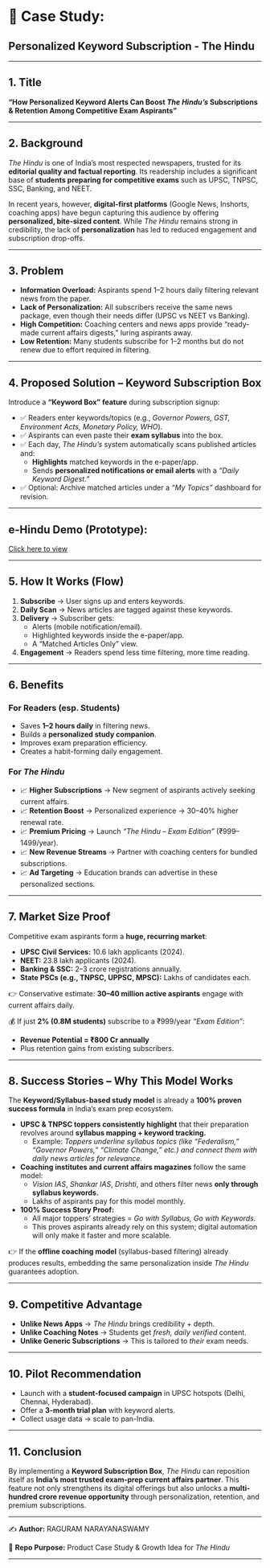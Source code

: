 # 📑 Case Study: 
## Personalized Keyword Subscription - The Hindu

---

## 1. Title  
**“How Personalized Keyword Alerts Can Boost *The Hindu’s* Subscriptions & Retention Among Competitive Exam Aspirants”**  

---

## 2. Background  
*The Hindu* is one of India’s most respected newspapers, trusted for its **editorial quality and factual reporting**. Its readership includes a significant base of **students preparing for competitive exams** such as UPSC, TNPSC, SSC, Banking, and NEET.  

In recent years, however, **digital-first platforms** (Google News, Inshorts, coaching apps) have begun capturing this audience by offering **personalized, bite-sized content**. While *The Hindu* remains strong in credibility, the lack of **personalization** has led to reduced engagement and subscription drop-offs.  

---

## 3. Problem  
- **Information Overload:** Aspirants spend 1–2 hours daily filtering relevant news from the paper.  
- **Lack of Personalization:** All subscribers receive the same news package, even though their needs differ (UPSC vs NEET vs Banking).  
- **High Competition:** Coaching centers and news apps provide “ready-made current affairs digests,” luring aspirants away.  
- **Low Retention:** Many students subscribe for 1–2 months but do not renew due to effort required in filtering.  

---

## 4. Proposed Solution – Keyword Subscription Box  
Introduce a **“Keyword Box” feature** during subscription signup:  

- ✅ Readers enter keywords/topics (e.g., *Governor Powers, GST, Environment Acts, Monetary Policy, WHO*).  
- ✅ Aspirants can even paste their **exam syllabus** into the box.  
- ✅ Each day, *The Hindu’s* system automatically scans published articles and:  
  - **Highlights** matched keywords in the e-paper/app.  
  - Sends **personalized notifications or email alerts** with a *“Daily Keyword Digest.”*  
- ✅ Optional: Archive matched articles under a *“My Topics”* dashboard for revision.  

---

## **e-Hindu Demo (Prototype):**
[Click here to view](https://raguram-n.github.io/The_Hindu/)

---

## 5. How It Works (Flow)  
1. **Subscribe** → User signs up and enters keywords.  
2. **Daily Scan** → News articles are tagged against these keywords.  
3. **Delivery** → Subscriber gets:  
   - Alerts (mobile notification/email).  
   - Highlighted keywords inside the e-paper/app.  
   - A “Matched Articles Only” view.  
4. **Engagement** → Readers spend less time filtering, more time reading.  

---

## 6. Benefits  

### For Readers (esp. Students)  
- Saves **1–2 hours daily** in filtering news.  
- Builds a **personalized study companion**.  
- Improves exam preparation efficiency.  
- Creates a habit-forming daily engagement.  

### For *The Hindu*  
- 📈 **Higher Subscriptions** → New segment of aspirants actively seeking current affairs.  
- 📈 **Retention Boost** → Personalized experience → 30–40% higher renewal rate.  
- 📈 **Premium Pricing** → Launch *“The Hindu – Exam Edition”* (₹999–1499/year).  
- 📈 **New Revenue Streams** → Partner with coaching centers for bundled subscriptions.  
- 📈 **Ad Targeting** → Education brands can advertise in these personalized sections.  

---

## 7. Market Size Proof  

Competitive exam aspirants form a **huge, recurring market**:  

- **UPSC Civil Services:** 10.6 lakh applicants (2024).  
- **NEET:** 23.8 lakh applicants (2024).  
- **Banking & SSC:** 2–3 crore registrations annually.  
- **State PSCs (e.g., TNPSC, UPPSC, MPSC):** Lakhs of candidates each.  

👉 Conservative estimate: **30–40 million active aspirants** engage with current affairs daily.  

💰 If just **2% (0.8M students)** subscribe to a ₹999/year *“Exam Edition”*:  
- **Revenue Potential = ₹800 Cr annually**  
- Plus retention gains from existing subscribers.  

---

## 8. Success Stories – Why This Model Works  

The **Keyword/Syllabus-based study model** is already a **100% proven success formula** in India’s exam prep ecosystem.  

- **UPSC & TNPSC toppers consistently highlight** that their preparation revolves around **syllabus mapping + keyword tracking.**  
  - Example: *Toppers underline syllabus topics (like “Federalism,” “Governor Powers,” “Climate Change,” etc.) and connect them with daily news articles for relevance.*  
- **Coaching institutes and current affairs magazines** follow the same model:  
  - *Vision IAS*, *Shankar IAS*, *Drishti*, and others filter news **only through syllabus keywords.**  
  - Lakhs of aspirants pay for this model monthly.  
- **100% Success Story Proof:**  
  - All major toppers’ strategies = *Go with Syllabus, Go with Keywords.*  
  - This proves aspirants already rely on this system; digital automation will only make it faster and more scalable.  

👉 If the **offline coaching model** (syllabus-based filtering) already produces results, embedding the same personalization inside *The Hindu* guarantees adoption.  

---

## 9. Competitive Advantage  
- **Unlike News Apps** → *The Hindu* brings credibility + depth.  
- **Unlike Coaching Notes** → Students get *fresh, daily verified* content.  
- **Unlike Generic Subscriptions** → This is tailored to *their* exam needs.  

---

## 10. Pilot Recommendation  
- Launch with a **student-focused campaign** in UPSC hotspots (Delhi, Chennai, Hyderabad).  
- Offer a **3-month trial plan** with keyword alerts.  
- Collect usage data → scale to pan-India.  

---

## 11. Conclusion  
By implementing a **Keyword Subscription Box**, *The Hindu* can reposition itself as **India’s most trusted exam-prep current affairs partner**. This feature not only strengthens its digital offerings but also unlocks a **multi-hundred crore revenue opportunity** through personalization, retention, and premium subscriptions.  

---

✍️ **Author:** RAGURAM NARAYANASWAMY 

📂 **Repo Purpose:** Product Case Study & Growth Idea for *The Hindu*  

---



